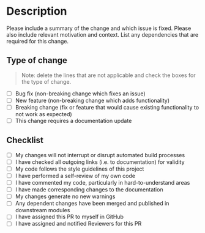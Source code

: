 # Description

Please include a summary of the change and which issue is fixed. Please also include relevant motivation and context. List any dependencies that are required for this change.

## Type of change

> Note: delete the lines that are not applicable and check the boxes for the type of change.

- [ ] Bug fix (non-breaking change which fixes an issue)
- [ ] New feature (non-breaking change which adds functionality)
- [ ] Breaking change (fix or feature that would cause existing functionality to not work as expected)
- [ ] This change requires a documentation update

## Checklist

- [ ] My changes will not interrupt or disrupt automated build processes
- [ ] I have checked all outgoing links (i.e. to documentation) for validity
- [ ] My code follows the style guidelines of this project
- [ ] I have performed a self-review of my own code
- [ ] I have commented my code, particularly in hard-to-understand areas
- [ ] I have made corresponding changes to the documentation
- [ ] My changes generate no new warnings
- [ ] Any dependent changes have been merged and published in downstream modules
- [ ] I have assigned this PR to myself in GitHub
- [ ] I have assigned and notified Reviewers for this PR
